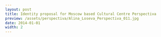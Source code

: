 ```yaml
---
layout: post
title: Identity proposal for Moscow based Cultural Centre Perspectiva
preview: /assets/perspectiva/Alina_Loseva_Perspectiva_011.jpg
date: 2014-01-01
width: 2
---
```

